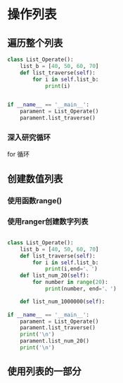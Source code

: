 # 操作列表
## 遍历整个列表
```python
class List_Operate():
    list_b = [40, 50, 60, 70]
    def list_traverse(self):
        for i in self.list_b:
            print(i)


if __name__ == '__main__':
    parament = List_Operate()
    parament.list_traverse()
```
### 深入研究循环
for 循环
## 创建数值列表
### 使用函数range()
### 使用ranger创建数字列表

```python

class List_Operate():
    list_b = [40, 50, 60, 70]
    def list_traverse(self):
        for i in self.list_b:
            print(i,end='、')
    def list_num_20(self):
        for number in range(20):
            print(number, end='、')

    def list_num_1000000(self):
        
if __name__ == '__main__':
    parament = List_Operate()
    parament.list_traverse()
    print('\n')
    parament.list_num_20()
    print('\n')
```
## 使用列表的一部分

